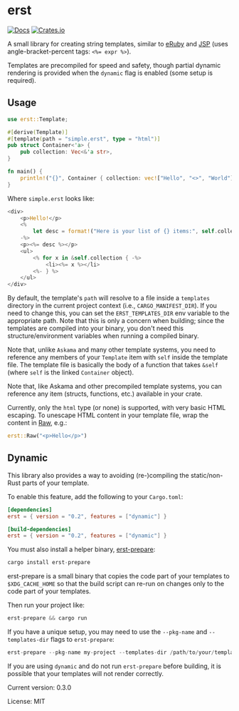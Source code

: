 # erst

[![Docs](https://docs.rs/erst/badge.svg)](https://docs.rs/crate/erst/)
[![Crates.io](https://img.shields.io/crates/v/erst.svg)](https://crates.io/crates/erst)

A small library for creating string templates, similar to [eRuby](https://ruby-doc.org/stdlib/libdoc/erb/rdoc/ERB.html)
and [JSP](https://en.wikipedia.org/wiki/JavaServer_Pages) (uses angle-bracket-percent tags: `<%= expr %>`).

Templates are precompiled for speed and safety, though partial dynamic rendering is provided when the `dynamic` flag is
enabled (some setup is required).

## Usage

```rust
use erst::Template;

#[derive(Template)]
#[template(path = "simple.erst", type = "html")]
pub struct Container<'a> {
    pub collection: Vec<&'a str>,
}

fn main() {
    println!("{}", Container { collection: vec!["Hello", "<>", "World"] });
}
```

Where `simple.erst` looks like:

```rust
<div>
    <p>Hello!</p>
    <%
        let desc = format!("Here is your list of {} items:", self.collection.len());
    -%>
    <p><%= desc %></p>
    <ul>
        <% for x in &self.collection { -%>
            <li><%= x %></li>
        <%- } %>
    </ul>
</div>
```

By default, the template's `path` will resolve to a file inside a `templates` directory in the current project context
(i.e., `CARGO_MANIFEST_DIR`). If you need to change this, you can set the `ERST_TEMPLATES_DIR` env variable to the
appropriate path. Note that this is only a concern when building; since the templates are compiled into your binary,
you don't need this structure/environment variables when running a compiled binary.

Note that, unlike `Askama` and many other template systems, you need to reference any members of your `Template` item
with `self` inside the template file. The template file is basically the body of a function that takes `&self`
(where `self` is the linked `Container` object).

Note that, like Askama and other precompiled template systems, you can reference any item (structs, functions, etc.)
available in your crate.

Currently, only the `html` type (or none) is supported, with very basic HTML escaping. To unescape HTML content in your
template file, wrap the content in [Raw](struct.Raw.html), e.g.:

```rust
erst::Raw("<p>Hello</p>")
```

## Dynamic

This library also provides a way to avoiding (re-)compiling the static/non-Rust parts of your template.

To enable this feature, add the following to your `Cargo.toml`:

```toml
[dependencies]
erst = { version = "0.2", features = ["dynamic"] }

[build-dependencies]
erst = { version = "0.2", features = ["dynamic"] }
```

You must also install a helper binary, [erst-prepare](https://crates.io/crates/erst-prepare):

```rust
cargo install erst-prepare
```

erst-prepare is a small binary that copies the code part of your templates to `$XDG_CACHE_HOME`
so that the build script can re-run on changes only to the code part of your templates.

Then run your project like:

```rust
erst-prepare && cargo run
```

If you have a unique setup, you may need to use the `--pkg-name` and `--templates-dir` flags to `erst-prepare`:

```rust
erst-prepare --pkg-name my-project --templates-dir /path/to/your/templates/dir
```

If you are using `dynamic` and do not run `erst-prepare` before building, it is possible that
your templates will not render correctly.

Current version: 0.3.0

License: MIT
